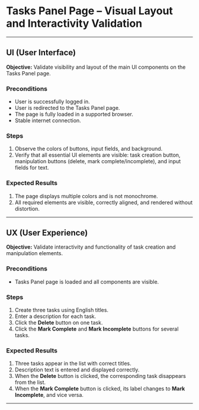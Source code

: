 # Tasks Panel Page – Visual Layout and Interactivity Validation

---

## UI (User Interface)

**Objective:** Validate visibility and layout of the main UI components on the Tasks Panel page.

### Preconditions

- User is successfully logged in.
- User is redirected to the Tasks Panel page.
- The page is fully loaded in a supported browser.
- Stable internet connection.

### Steps

1. Observe the colors of buttons, input fields, and background.  
2. Verify that all essential UI elements are visible: task creation button, manipulation buttons (delete, mark complete/incomplete), and input fields for text.  

### Expected Results

1. The page displays multiple colors and is not monochrome.  
2. All required elements are visible, correctly aligned, and rendered without distortion.  

---

## UX (User Experience)

**Objective:** Validate interactivity and functionality of task creation and manipulation elements.

### Preconditions

- Tasks Panel page is loaded and all components are visible.

### Steps

1. Create three tasks using English titles.  
2. Enter a description for each task.  
3. Click the **Delete** button on one task.  
4. Click the **Mark Complete** and **Mark Incomplete** buttons for several tasks.  

### Expected Results

1. Three tasks appear in the list with correct titles.  
2. Description text is entered and displayed correctly.  
3. When the **Delete** button is clicked, the corresponding task disappears from the list.  
4. When the **Mark Complete** button is clicked, its label changes to **Mark Incomplete**, and vice versa.  

---
